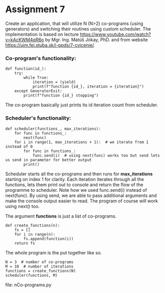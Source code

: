 # Assignment 7 
Create an application, that will utilize N (N>2) co-programs (using generators) and switching their routines using custom scheduler.
The implementation is based on lecture https://www.youtube.com/watch?v=kAcKWM4qR6o by Mgr. Ing. Matúš Jókay, PhD. and from website https://uim.fei.stuba.sk/i-ppds/7-cvicenie/.

### Co-program's functionality:
```
def function(id_):
    try:
        while True:
            iteration = (yield)
            print(f"function {id_}, iteration = {iteration}")
    except GeneratorExit:
        print(f"function {id_} stopping")
```
The co-program basically just prints its id iteration count from scheduler.

### Scheduler's functionality:
```
def scheduler(functions_, max_iterations):
    for func in functions_:
        next(func)
    for i in range(1, max_iterations + 1):  # we iterate from 1 instead of 0
        for func in functions_:
            func.send(i)  # using next(func) works too but send lets us send in parameter for better output
        print()
```
Scheduler starts all the co-programs and then runs for __max_iterations__ starting on index 1 for clarity.
Each iteration iterates through all the functions, lets them print out to console and return the flow of the programme to scheduler.
Note how we used func.send(i) instead of next(func). By using send, we are able to pass additional arguments and make the console output easier to read.
The program of course will work using next() too.

The argument __functions__ is just a list of co-programs.

```
def create_functions(n):
    fs = []
    for i in range(n):
        fs.append(function(i))
    return fs
```

The whole program is the put together like so.

```
N = 3  # number of co-programs
M = 10  # number of iterations
functions = create_functions(N)
scheduler(functions, M)
```

file: nCo-programs.py